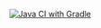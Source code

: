 [![Java CI with Gradle](https://github.com/Maqatur/HomeWorkPatternsTask2/actions/workflows/gradle.yml/badge.svg)](https://github.com/Maqatur/HomeWorkPatternsTask2/actions/workflows/gradle.yml)
